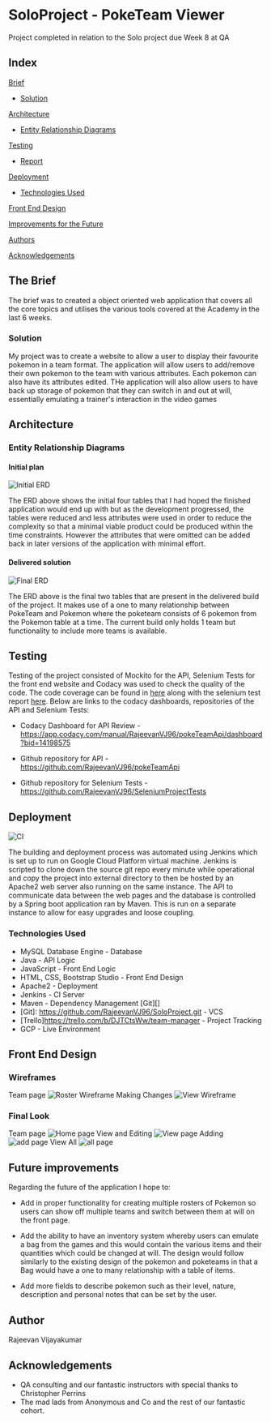 # SoloProject - PokeTeam Viewer

Project completed in relation to the Solo project due Week 8 at QA

## Index
[Brief](#brief)
* [Solution](#solution)
   
[Architecture](#architecture)
* [Entity Relationship Diagrams](#erd)
	
[Testing](#testing)
* [Report](#report)

[Deployment](#depl)
* [Technologies Used](#tech)
     
[Front End Design](#FE)

[Improvements for the Future](#improve)

[Authors](#auth)

[Acknowledgements](#ack)

<a name="brief"></a>
## The Brief

The brief was to created a object oriented web application that covers all the core topics and utilises the various tools covered at the Academy in the last 6 weeks.

<a name="solution"></a>
### Solution

My project was to create a website to allow a user to display their favourite pokemon in a team format. The application will allow users to add/remove their own pokemon to the team with various attributes. Each pokemon can also have its attributes edited.
THe application will also allow users to have back up storage of pokemon that they can switch in and out at will, essentially emulating a trainer's interaction
in the video games

<a name="architecture"></a>
## Architecture
<a name="erd"></a>
### Entity Relationship Diagrams
#### Initial plan
![Initial ERD](/Documentation/ER%20Diagram%20V1.png)

The ERD above shows the initial four tables that I had hoped the finished application would end up with but as the development progressed, the tables were reduced and less attributes were used in order to reduce the complexity so that a minimal viable product could be produced within the time constraints. However the attributes that were omitted can be added back in later versions of the application with minimal effort.

#### Delivered solution
![Final ERD](/Documentation/ER%20Diagram%20V3.png)

The ERD above is the final two tables that are present in the delivered build of the project. It makes use of a one to many relationship between PokeTeam and Pokemon 
where the poketeam consists of 6 pokemon from the Pokemon table at a time. The current build only holds 1 team but functionality
to include more teams is available.

<a name="testing"></a>
## Testing

Testing of the project consisted of Mockito for the API, Selenium Tests for the front end website and Codacy was used to check
the quality of the code. The code coverage can be found in [here](Documentation/Mockito%20test%20coverage.PNG) along with the selenium test report [here](Documentation/report.png). Below are links to the codacy dashboards, repositories of the API and Selenium Tests:
*   Codacy Dashboard for API Review - <https://app.codacy.com/manual/RajeevanVJ96/pokeTeamApi/dashboard?bid=14198575>

*   Github repository for API - <https://github.com/RajeevanVJ96/pokeTeamApi>

*   Github repository for Selenium Tests - <https://github.com/RajeevanVJ96/SeleniumProjectTests>
<a name="depl"></a>
## Deployment
![CI](/Documentation/CI.png)

The building and deployment process was automated using Jenkins which is set up to run on Google Cloud Platform virtual machine. Jenkins is scripted to clone down the source git repo every minute while operational and copy the project into external directory to then be hosted by an Apache2 web server also running on the same instance. The API to communicate data between the web pages and the database is controlled by a Spring boot application ran by Maven.
This is run on a separate instance to allow for easy upgrades and loose coupling. 
<a name="tech"></a>
### Technologies Used

*   MySQL Database Engine - Database
*   Java - API Logic
*   JavaScript - Front End Logic
*   HTML, CSS, Bootstrap Studio - Front End Design
*   Apache2 - Deployment
*   Jenkins - CI Server
*   Maven - Dependency Management
[Git][]
*   [Git]: <https://github.com/RajeevanVJ96/SoloProject.git> - VCS
*   [Trello]<https://trello.com/b/DJTCtsWw/team-manager> - Project Tracking
*   GCP - Live Environment

<a name="FE"></a>
## Front End Design
### Wireframes
Team page
![Roster Wireframe](/Documentation/Roster_Page.jpg)
Making Changes
![View  Wireframe](/Documentation/Edit_Mon.jpg)

### Final Look
Team page
![Home page](/Documentation/index.png)
View and Editing
![View page](/Documentation/viewadd.png)
Adding
![add page](/Documentation/add.png)
View All
![all page](/Documentation/added.png)
<a name="improve"></a>
## Future improvements

Regarding the future of the application I hope to:
*   Add in proper functionality for creating multiple rosters of Pokemon so users can
show off multiple teams and switch between them at will on the front page. 

*   Add the ability to have an inventory system whereby users can emulate a bag from the games
and this would contain the various items and their quantities which could be changed at will.
The design would follow similarly to the existing design of the pokemon and poketeams in that 
a Bag would have a one to many relationship with a table of items.

*   Add more fields to describe pokemon such as their level, nature, description and personal notes
that can be set by the user. 

<a name="auth"></a>
## Author

Rajeevan Vijayakumar

<a name="ack"></a>
## Acknowledgements

*   QA consulting and our fantastic instructors with special thanks to Christopher Perrins
*   The mad lads from Anonymous and Co and the rest of our fantastic cohort.  
